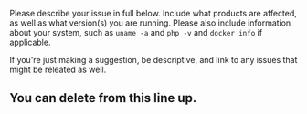 Please describe your issue in full below. Include what products are affected, as well as what version(s) you are running. Please also include information about your system, such as `uname -a` and `php -v` and `docker info` if applicable.

If you're just making a suggestion, be descriptive, and link to any issues that might be releated as well.

You can delete from this line up.
---------------------
